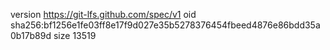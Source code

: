 version https://git-lfs.github.com/spec/v1
oid sha256:bf1256e1fe03ff8e17f9d027e35b5278376454fbeed4876e86bdd35a0b17b89d
size 13519
